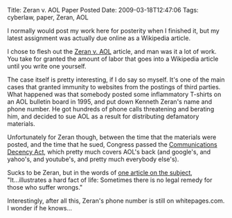 Title: Zeran v. AOL Paper Posted
Date: 2009-03-18T12:47:06
Tags: cyberlaw, paper, Zeran, AOL


I normally would post my work here for posterity when I finished it, but my latest assignment was actually due online as a Wikipedia article. 

I chose to flesh out the <a href="http://en.wikipedia.org/wiki/Zeran_v._America_Online,_Inc." target="_blank">Zeran v. AOL</a> article, and man was it a lot of work. You take for granted the amount of labor that goes into a Wikipedia article until you write one yourself. 

The case itself is pretty interesting, if I do say so myself. It's one of the main cases that granted immunity to websites from the postings of third parties. What happened was that somebody posted some inflammatory T-shirts on an AOL bulletin board in 1995, and put down Kenneth Zeran's name and phone number. He got hundreds of phone calls threatening and berating him, and decided to sue AOL as a result for distributing defamatory materials. 

Unfortunately for Zeran though, between the time that the materials were posted, and the time that he sued, Congress passed the <a href="http://en.wikipedia.org/wiki/Communications_Decency_Act" target="_blank">Communications Decency Act</a>, which pretty much covers AOL's back (and google's, and yahoo's, and youtube's, and pretty much everybody else's).

Sucks to be Zeran, but in the words of <a href="http://partners.nytimes.com/library/tech/00/02/cyber/cyberlaw/04law.html" target="_blank">one article on the subject</a>, "It...illustrates a hard fact of life: Sometimes there is no legal remedy for those who suffer wrongs."

Interestingly, after all this, Zeran's phone number is still on whitepages.com. I wonder if he knows...